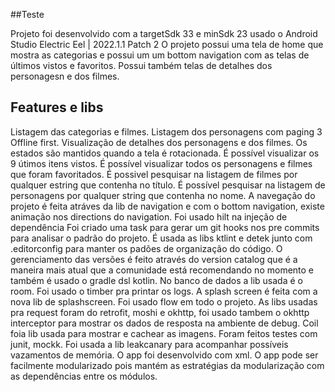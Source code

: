 ##Teste

Projeto foi desenvolvido com a targetSdk 33 e minSdk 23 usado o Android Studio Electric Eel | 2022.1.1 Patch 2
O projeto possui uma tela de home que mostra as categorias e possui um um bottom navigation com as telas de últimos vistos e favoritos. Possui também telas de detalhes dos personagesn e dos filmes.


## Features e libs

Listagem das categorias e filmes.
Listagem dos personagens com paging 3
Offline first.
Visualização de detalhes dos personagens e dos filmes.
Os estados são mantidos quando a tela é rotacionada.
É possível visualizar os 9 útimos itens vistos.
É possível visualizar todos os personagens e filmes que foram favoritados.
É possivel pesquisar na listagem de filmes por qualquer estring que contenha no título.
É possível pesquisar na listagem de personagens por qualquer string que contenha no nome.
A navegação do projeto é feita atráves da lib de navigation e com o bottom navigation, existe animação nos directions do navigation.
Foi usado hilt na injeção de dependência 
Foi criado uma task para gerar um git hooks nos pre commits para analisar o padrão do projeto. É usada as libs ktlint e detek junto com .editorconfig para manter os padões de organização do código.
O gerenciamento das versões é feito através do version catalog que é a maneira mais atual que a comunidade está recomendando no momento e também é usado o gradle dsl kotlin.
No banco de dados a lib usada é o room.
Foi usado o timber pra printar os logs.
A splash screen é feita com a nova lib de splashscreen.
Foi usado flow em todo o projeto.
As libs usadas pra request foram do retrofit, moshi e okhttp, foi usado tambem o okhttp interceptor para mostrar os dados de resposta na ambiente de debug.
Coil foia lib usada para mostrar e cachear as imagens.
Foram feitos testes com junit, mockk.
Foi usada a lib leakcanary para acompanhar possíveis vazamentos de memória.
O app foi desenvolvido com xml.
O app pode ser facilmente modularizado pois mantém as estratégias da modularização com as dependências entre os módulos.
